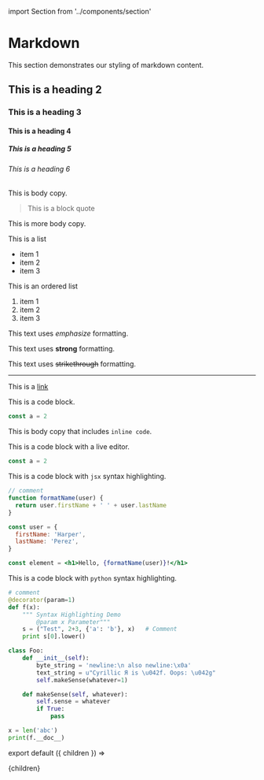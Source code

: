 import Section from '../components/section'

# Markdown

This section demonstrates our styling of markdown content.

## This is a heading 2

### This is a heading 3

#### This is a heading 4

##### This is a heading 5

###### This is a heading 6

This is body copy.

> This is a block quote

This is more body copy.

This is a list

- item 1
- item 2
- item 3

This is an ordered list

1. item 1
2. item 2
3. item 3

This text uses _emphasize_ formatting.

This text uses **strong** formatting.

This text uses ~~strikethrough~~ formatting.

---

This is a [link](/markdown)

This is a code block.

```jsx
const a = 2
```

This is body copy that includes `inline code`.

This is a code block with a live editor.

```jsx live
const a = 2
```

This is a code block with `jsx` syntax highlighting.

```jsx
// comment
function formatName(user) {
  return user.firstName + ' ' + user.lastName
}

const user = {
  firstName: 'Harper',
  lastName: 'Perez',
}

const element = <h1>Hello, {formatName(user)}!</h1>
```

This is a code block with `python` syntax highlighting.

```python
# comment
@decorator(param=1)
def f(x):
    """ Syntax Highlighting Demo
        @param x Parameter"""
    s = ("Test", 2+3, {'a': 'b'}, x)   # Comment
    print s[0].lower()

class Foo:
    def __init__(self):
        byte_string = 'newline:\n also newline:\x0a'
        text_string = u"Cyrillic Я is \u042f. Oops: \u042g"
        self.makeSense(whatever=1)

    def makeSense(self, whatever):
        self.sense = whatever
        if True:
            pass

x = len('abc')
print(f.__doc__)
```

export default ({ children }) => <Section name='markdown'>{children}</Section>
